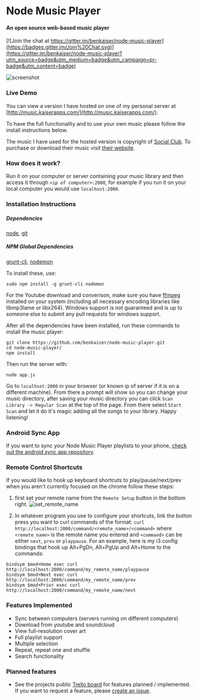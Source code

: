 Node Music Player
=================
#### An open source web-based music player

[![Join the chat at https://gitter.im/benkaiser/node-music-player](https://badges.gitter.im/Join%20Chat.svg)](https://gitter.im/benkaiser/node-music-player?utm_source=badge&utm_medium=badge&utm_campaign=pr-badge&utm_content=badge)

![screenshot](https://cloud.githubusercontent.com/assets/608054/3919259/b1ab3a00-23a5-11e4-94ad-859051b06626.jpg)

### Live Demo
You can view a version I have hosted on one of my personal server at [http://music.kaiserapps.com/](http://music.kaiserapps.com/).

To have the full functionality and to use your own music please follow the install instructions below.

The music I have used for the hosted version is copyright of [Social Club](http://martymar.goodcitymusic.com/).
To purchase or download their music visit [their website](http://martymar.goodcitymusic.com/).

### How does it work?
Run it on your computer or server containing your music library and then access it through `<ip of computer>:2000`, for example if you run it on your local computer you would use `localhost:2000`.

### Installation Instructions
##### Dependencies
[node](http://nodejs.org/), [git](http://git-scm.com/)

##### NPM Global Dependencies
[grunt-cli](http://gruntjs.com/getting-started#installing-the-cli), [nodemon](http://nodemon.io/)

To install these, use:
```
sudo npm install -g grunt-cli nodemon
```

For the Youtube download and converison, make sure you have [ffmpeg](https://ffmpeg.org/) installed on your system (including all necessary encoding libraries like libmp3lame or libx264).
Windows support is not guaranteed and is up to someone else to submit any pull requests for windows support.

After all the dependencies have been installed, run these commands to install the music player:
```
git clone https://github.com/benkaiser/node-music-player.git
cd node-music-player/
npm install
```

Then run the server with:
```
node app.js
```
Go to `localhost:2000` in your browser (or known ip of server if it is on a different machine). From there a prompt will show so you can change your music directory, after saving your music directory you can click `Scan Library -> Regular Scan` at the top of the page. From there select `Start Scan` and let it do it's magic adding all the songs to your library. Happy listening!

### Android Sync App

If you want to sync your Node Music Player playlists to your phone, [check out the android sync app repository](https://github.com/benkaiser/android-node-music-sync).

### Remote Control Shortcuts

If you would like to hook up keyboard shortcuts to play/pause/next/prev when you aren't currently focused
on the chrome follow these steps:

1. first set your remote name from the `Remote Setup` button in the bottom right.
![set_remote_name](https://cloud.githubusercontent.com/assets/608054/6090658/9520f106-aecc-11e4-9d77-1a1822ade842.jpg)

2. In whatever program you use to configure your shortcuts, link the button press you want to curl commands of the format:
`curl http://localhost:2000/command/<remote_name>/<command>` where `<remote_name>` is the remote name you entered and  `<command>` can be either `next`, `prev` or `playpause`.
For an example, here is my i3 config bindings that hook up Alt+PgDn, Alt+PgUp and Alt+Home to the commands:
```
bindsym $mod+Home exec curl http://localhost:2000/command/my_remote_name/playpause
bindsym $mod+Next exec curl http://localhost:2000/command/my_remote_name/prev
bindsym $mod+Prior exec curl http://localhost:2000/command/my_remote_name/next
```


### Features Implemented

- Sync between computers (servers running on different computers)
- Download from youtube and soundcloud
- View full-resolution cover art
- Full playlist support
- Multiple selection
- Repeat, repeat one and shuffle
- Search functionality

### Planned features

- See the projects public [Trello board](https://trello.com/b/cXdOSOoR/node-music-player) for features planned / implemented. If you want to request a feature, please [create an issue](https://github.com/benkaiser/node-music-player/issues/new).
